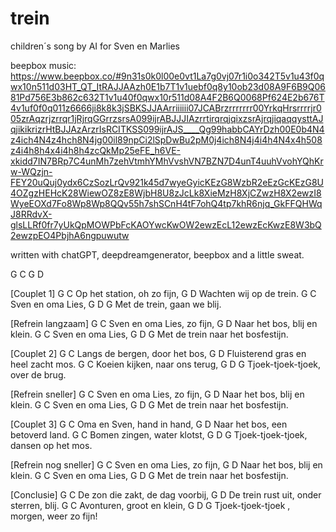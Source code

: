 # trein
children´s song by AI for Sven en Marlies

beepbox music:
https://www.beepbox.co/#9n31s0k0l00e0vt1La7g0vj07r1i0o342T5v1u43f0qwx10n511d03HT_QT_ItRAJJAAzh0E1b7T1v1uebf0q8y10ob23d08A9F6B9Q0681Pd756E3b862c632T1v1u40f0qwx10r511d08A4F2B6Q0068Pf624E2b676T4v1uf0f0q011z6666ji8k8k3jSBKSJJAArriiiiii07JCABrzrrrrrrr00YrkqHrsrrrrjr005zrAqzrjzrrqr1jRjrqGGrrzsrsA099ijrABJJJIAzrrtirqrqjqixzsrAjrqjiqaqqysttAJqjikikrizrHtBJJAzArzrIsRCITKSS099ijrAJS____Qg99habbCAYrDzh00E0b4N4z4ich4N4z4hch8N4jg00il89npCi2lSpDwBu2pM0j4ich8N4j4i4h4N4x4h508z4i4h8h4x4i4h8h4zcQkMp25eFE_h6VE-xkidd7IN7BRp7C4unMh7zehVtmhYMhVvshVN7BZN7D4unT4uuhVvohYQhKrw-WQzjn-FEY20uQuj0ydx6CzSozLrQv921k45d7wyeGyicKEzG8WzbR2eEzGcKEzG8U4OZgzHEHcK28WiewOZ8zE8WjbH8U8zJcLk8XieMzH8XjCZwzH8X2ewzI8WyeEOXd7Fo8Wp8Wp8QQv55h7shSCnH4tF7ohQ4tp7khR6njq_GkFFQHWqJ8RRdvX-glsLLRf0fr7yUkQpMOWPbFcKAOYwcKwOW2ewzEcL12ewzEcKwzE8W3bQ2ewzpEO4PbjhA6ngpuwutw

written with chatGPT, deepdreamgenerator, beepbox and a little sweat.

G   C   G   D

[Couplet 1]
G                C
Op het station, oh zo fijn,
G                D
Wachten wij op de trein.
G             C
Sven en oma Lies,
G               D         G
Met de trein, gaan we blij.

[Refrein langzaam]
G                C
Sven en oma Lies, zo fijn,
G                D
Naar het bos, blij en klein.
G             C
Sven en oma Lies,
G               D         G
Met de trein naar het bosfestijn.

[Couplet 2]
G               C
Langs de bergen, door het bos,
G                D
Fluisterend gras en heel zacht mos.
G              C
Koeien kijken, naar ons terug,
G              D         G
Tjoek-tjoek-tjoek, over de brug.

[Refrein sneller]
G                C
Sven en oma Lies, zo fijn,
G                D
Naar het bos, blij en klein.
G             C
Sven en oma Lies,
G               D         G
Met de trein naar het bosfestijn.

[Couplet 3]
G                C
Oma en Sven, hand in hand,
G               D
Naar het bos, een betoverd land.
G              C
Bomen zingen, water klotst,
G               D         G
Tjoek-tjoek-tjoek, dansen op het mos.

[Refrein nog sneller]
G                C
Sven en oma Lies, zo fijn,
G                D
Naar het bos, blij en klein.
G             C
Sven en oma Lies,
G               D         G
Met de trein naar het bosfestijn.

[Conclusie]
G               C
De zon die zakt, de dag voorbij,
G                  D
De trein rust uit, onder sterren, blij.
G              C
Avonturen, groot en klein,
G               D         G
Tjoek-tjoek-tjoek , morgen, weer zo fijn!
